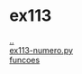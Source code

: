 # ex113 
<a href='https://gabrielryanft.github.io/learning/cursoemvideo/python/exerciciospython/aula23_funcoes_locais' target='_self' rel='prev'>..</a><br/>
<a href='https://gabrielryanft.github.io/learning/cursoemvideo/python/exerciciospython/aula23_funcoes_locais/ex113/ex113-numero.py' target='_blank' rel='next'>ex113-numero.py</a><br/>
<a href='https://gabrielryanft.github.io/learning/cursoemvideo/python/exerciciospython/aula23_funcoes_locais/ex113/funcoes/' target='_self' rel='next'>funcoes</a><br/>
